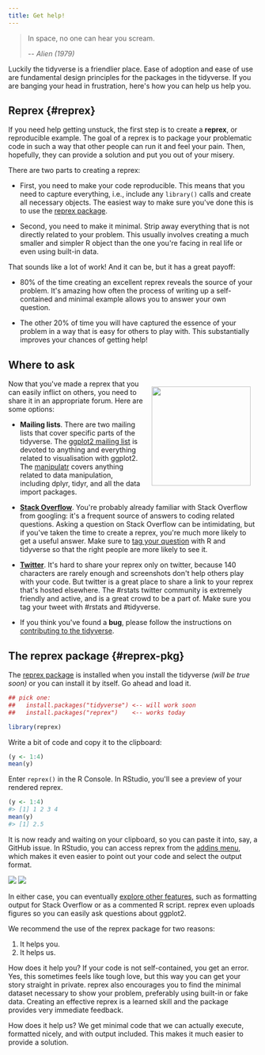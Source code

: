 ```yaml
---
title: Get help!
---
```


> In space, no one can hear you scream.
>
> -- <cite>Alien (1979)</cite>
  
Luckily the tidyverse is a friendlier place. Ease of adoption and ease of use are fundamental design principles for the packages in the tidyverse. If you are banging your head in frustration, here's how you can help us help you.

## Reprex {#reprex}

If you need help getting unstuck, the first step is to create a __reprex__, or reproducible example. The goal of a reprex is to package your problematic code in such a way that other people can run it and feel your pain. Then, hopefully, they can provide a solution and put you out of your misery.

There are two parts to creating a reprex:

* First, you need to make your code reproducible. This means that you need
  to capture everything, i.e., include any `library()` calls and create all necessary objects. The easiest way to make sure you've done this is to use the [reprex package](/help#reprex-pkg).
  
* Second, you need to make it minimal. Strip away everything that is not directly related to your problem. This usually involves creating a much smaller and simpler R object than the one you're facing in real life or even using built-in data.
  
That sounds like a lot of work!  And it can be, but it has a great payoff:

* 80% of the time creating an excellent reprex reveals the source of your problem. It's amazing how often the process of writing up a self-contained and minimal example allows you to answer your own question.

* The other 20% of time you will have captured the essence of your problem in
  a way that is easy for others to play with. This substantially improves
  your chances of getting help!

## Where to ask

<img src="../help-is-on-the-way.jpg" width="200" height="200" align="right" style="padding:1em;" />
<!-- Thanks to Mark Hansen for the image! https://twitter.com/cocteau/status/893811714420088832 -->

Now that you've made a reprex that you can easily inflict on others, you need to share it in an appropriate forum. Here are some options:

* __Mailing lists__.  There are two mailing lists that cover specific parts of the 
  tidyverse. The [ggplot2 mailing list][ggplot2-ml] is devoted to anything
  and everything related to visualisation with ggplot2. The
  [manipulatr][manipulatr-ml] covers anything related to data manipulation,
  including dplyr, tidyr, and all the data import packages.
  
* [__Stack Overflow__](https://stackoverflow.com). You're probably already familiar
  with Stack Overflow from googling: it's a frequent source of answers to
  coding related questions. Asking a question on Stack Overflow can be 
  intimidating, but if you've taken the time to create a reprex, you're much
  more likely to get a useful answer. Make sure to [tag your question](https://stackoverflow.com/help/tagging) with R
  and tidyverse so that the right people are more likely to see it.
  
* [__Twitter__][twitter-rstats]. It's hard to share your reprex only on twitter, because 140 characters are rarely enough and screenshots don't help others play with your code. But twitter is a great place to share a link to your reprex that's hosted elsewhere. The #rstats twitter community is extremely friendly and active, and is a great crowd to be a part of. Make sure you tag your tweet with #rstats and #tidyverse.

* If you think you've found a __bug__, please follow the instructions on 
  [contributing to the tidyverse](/contribute#issues).

[ggplot2-ml]: https://groups.google.com/forum/#!forum/ggplot2
[manipulatr-ml]: https://groups.google.com/forum/#!forum/manipulatr
[twitter-rstats]: https://twitter.com/search?q=%23rstats&src=typd

## The reprex package {#reprex-pkg}

The [reprex package](http://reprex.tidyverse.org) is installed when you install the tidyverse *(will be true soon)* or you can install it by itself. Go ahead and load it.

```R
## pick one:
##   install.packages("tidyverse") <-- will work soon
##   install.packages("reprex")    <-- works today

library(reprex)
```

Write a bit of code and copy it to the clipboard:

```R
(y <- 1:4)
mean(y)
```

Enter `reprex()` in the R Console. In RStudio, you'll see a preview of your rendered reprex.

```R
(y <- 1:4)
#> [1] 1 2 3 4
mean(y)
#> [1] 2.5
```

It is now ready and waiting on your clipboard, so you can paste it into, say, a GitHub issue. In RStudio, you can access reprex from the [addins menu](https://rstudio.github.io/rstudioaddins/), which makes it even easier to point out your code and select the output format.

<img src="/images/reprex-addins-menu.png"></img>
<img src="/images/reprex-addin.png"></img>

In either case, you can eventually [explore other features](http://reprex.tidyverse.org), such as formatting output for Stack Overflow or as a commented R script. reprex even uploads figures so you can easily ask questions about ggplot2.

We recommend the use of the reprex package for two reasons:

  1. It helps you.
  1. It helps us.
  
How does it help you?  If your code is not self-contained, you get an error. Yes, this sometimes feels like tough love, but this way you can get your story straight in private. reprex also encourages you to find the minimal dataset necessary to show your problem, preferably using built-in or fake data. Creating an effective reprex is a learned skill and the package provides very immediate feedback.

How does it help us? We get minimal code that we can actually execute, formatted nicely, and with output included. This makes it much easier to provide a solution.
